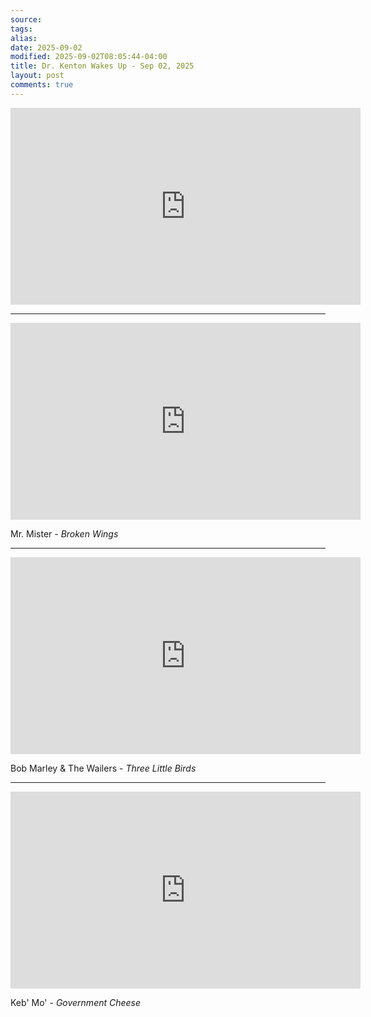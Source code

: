```yaml
---
source:
tags:
alias:
date: 2025-09-02
modified: 2025-09-02T08:05:44-04:00
title: Dr. Kenton Wakes Up - Sep 02, 2025
layout: post
comments: true
---
```


  

<iframe width="560" height="315" src="https://www.youtube.com/embed/kTM9YNc19qw" title="YouTube video player" frameborder="0" allow="accelerometer; autoplay; clipboard-write; encrypted-media; gyroscope; picture-in-picture; web-share" allowfullscreen></iframe>

<!-- <img src="{{site.baseurl}}/images/[REPLACE]" width="560"> -->

---


<iframe width="560" height="315" src="https://www.youtube.com/embed/nKhN1t_7PEY?si=xgIF40iM9fN8VdzA" title="YouTube video player" frameborder="0" allow="accelerometer; autoplay; clipboard-write; encrypted-media; gyroscope; picture-in-picture; web-share" referrerpolicy="strict-origin-when-cross-origin" allowfullscreen></iframe>

Mr. Mister - *Broken Wings*

---

<iframe width="560" height="315" src="https://www.youtube.com/embed/HNBCVM4KbUM?si=CLSdsK49sEU0MLy4" title="YouTube video player" frameborder="0" allow="accelerometer; autoplay; clipboard-write; encrypted-media; gyroscope; picture-in-picture; web-share" referrerpolicy="strict-origin-when-cross-origin" allowfullscreen></iframe>

Bob Marley & The Wailers - *Three Little Birds*

---

<iframe width="560" height="315" src="https://www.youtube.com/embed/8bfylWs3bsE?si=Sl6TDHitGdbu8Q6W" title="YouTube video player" frameborder="0" allow="accelerometer; autoplay; clipboard-write; encrypted-media; gyroscope; picture-in-picture; web-share" referrerpolicy="strict-origin-when-cross-origin" allowfullscreen></iframe>


Keb' Mo' - *Government Cheese*